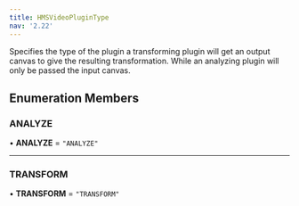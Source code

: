 ```yaml
---
title: HMSVideoPluginType
nav: '2.22'
---
```


Specifies the type of the plugin a transforming plugin will get an output canvas to give the resulting
transformation. While an analyzing plugin will only be passed the input canvas.

## Enumeration Members

### ANALYZE

• **ANALYZE** = `"ANALYZE"`

---

### TRANSFORM

• **TRANSFORM** = `"TRANSFORM"`
